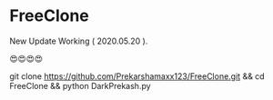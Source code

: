 # FreeClone
New Update Working ( 2020.05.20 ). 

😍😍😍😍



git clone https://github.com/Prekarshamaxx123/FreeClone.git && 
cd FreeClone && 
python DarkPrekash.py
